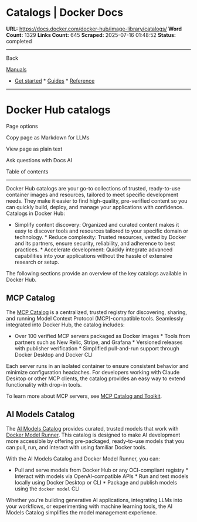 # Catalogs | Docker Docs

**URL:** https://docs.docker.com/docker-hub/image-library/catalogs/
**Word Count:** 1329
**Links Count:** 645
**Scraped:** 2025-07-16 01:48:52
**Status:** completed

---

Back

[Manuals](https://docs.docker.com/manuals/)

  * [Get started](https://docs.docker.com/get-started/)   * [Guides](https://docs.docker.com/guides/)   * [Reference](https://docs.docker.com/reference/)

* * *

# Docker Hub catalogs

Page options

Copy page as Markdown for LLMs

View page as plain text

Ask questions with Docs AI

Table of contents

* * *

Docker Hub catalogs are your go-to collections of trusted, ready-to-use container images and resources, tailored to meet specific development needs. They make it easier to find high-quality, pre-verified content so you can quickly build, deploy, and manage your applications with confidence. Catalogs in Docker Hub:

  * Simplify content discovery: Organized and curated content makes it easy to discover tools and resources tailored to your specific domain or technology.   * Reduce complexity: Trusted resources, vetted by Docker and its partners, ensure security, reliability, and adherence to best practices.   * Accelerate development: Quickly integrate advanced capabilities into your applications without the hassle of extensive research or setup.

The following sections provide an overview of the key catalogs available in Docker Hub.

## MCP Catalog

The [MCP Catalog](https://hub.docker.com/mcp/) is a centralized, trusted registry for discovering, sharing, and running Model Context Protocol \(MCP\)-compatible tools. Seamlessly integrated into Docker Hub, the catalog includes:

  * Over 100 verified MCP servers packaged as Docker images   * Tools from partners such as New Relic, Stripe, and Grafana   * Versioned releases with publisher verification   * Simplified pull-and-run support through Docker Desktop and Docker CLI

Each server runs in an isolated container to ensure consistent behavior and minimize configuration headaches. For developers working with Claude Desktop or other MCP clients, the catalog provides an easy way to extend functionality with drop-in tools.

To learn more about MCP servers, see [MCP Catalog and Toolkit](https://docs.docker.com/ai/mcp-catalog-and-toolkit/).

## AI Models Catalog

The [AI Models Catalog](https://hub.docker.com/catalogs/models/) provides curated, trusted models that work with [Docker Model Runner](https://docs.docker.com/ai/model-runner/). This catalog is designed to make AI development more accessible by offering pre-packaged, ready-to-use models that you can pull, run, and interact with using familiar Docker tools.

With the AI Models Catalog and Docker Model Runner, you can:

  * Pull and serve models from Docker Hub or any OCI-compliant registry   * Interact with models via OpenAI-compatible APIs   * Run and test models locally using Docker Desktop or CLI   * Package and publish models using the `docker model` CLI

Whether you're building generative AI applications, integrating LLMs into your workflows, or experimenting with machine learning tools, the AI Models Catalog simplifies the model management experience.